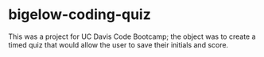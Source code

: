 # bigelow-coding-quiz
This was a project for UC Davis Code Bootcamp; the object was to create a timed quiz that would allow the user to save their initials and score. 
